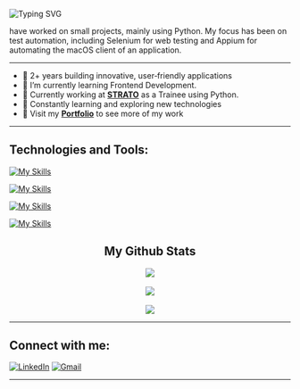 ![Typing SVG](https://readme-typing-svg.herokuapp.com?font=Architects+Daughter&color=ffffff&size=30&lines=Hey!+It's+Oli!+👋;I'm+a+Dev+Apprentice;)
<!-- <h1 align="center">Hi 👋, I'm Oli</h1> -->


have worked on small projects, mainly using Python.
My focus has been on test automation, including Selenium for web testing and Appium for automating the macOS client of an application.

---

* 🚀 2+ years building innovative, user‑friendly applications
* 🌱 I’m currently learning Frontend Development.
* 💼 Currently working at **[STRATO](https://www.strato.de/)** as a Trainee using Python.
* 🌱 Constantly learning and exploring new technologies
* 📁 Visit my **[Portfolio](https://oliwier-urbanski.com/)** to see more of my work

---

## Technologies and Tools:

[![My Skills](https://skillicons.dev/icons?i=html,css,python,javascript,mysql,mongodb)](https://skillicons.dev)

[![My Skills](https://skillicons.dev/icons?i=selenium,nextjs)](https://skillicons.dev)

[![My Skills](https://skillicons.dev/icons?i=git,github,vscode,raspberrypi	)](https://skillicons.dev)

[![My Skills](https://skillicons.dev/icons?i=figma,ae,ps)](https://skillicons.dev)






</p>
  </a>
<h2 align="center">My Github Stats</h2>
<p align="center">
<img align="center" src="https://github-readme-stats.vercel.app/api/top-langs/?username=oliwier-urbanski&layout=compact&theme=github_dark&langs_count=10&exclude_repo=kasweb">
<br>
<br>
<img align="center" src="https://github-readme-stats.vercel.app/api?username=oliwier-urbanski&count_private=true&show_icons=trueline_height=21&theme=github_dark">	
<br>
<br>
<img align="center" src="https://github-readme-streak-stats.herokuapp.com/?user=oliwier-urbanski&theme=holi-theme">
</p>


---

## Connect with me:

[![LinkedIn](https://img.shields.io/badge/LINKEDIN-0A66C2?style=for-the-badge\&logo=linkedin\&logoColor=white)](https://www.linkedin.com/in/oliwier-urbanski/)
[![Gmail](https://img.shields.io/badge/GMAIL-EA4335?style=for-the-badge\&logo=gmail\&logoColor=white)](mailto:urbanskioli@gmail.com)

---

